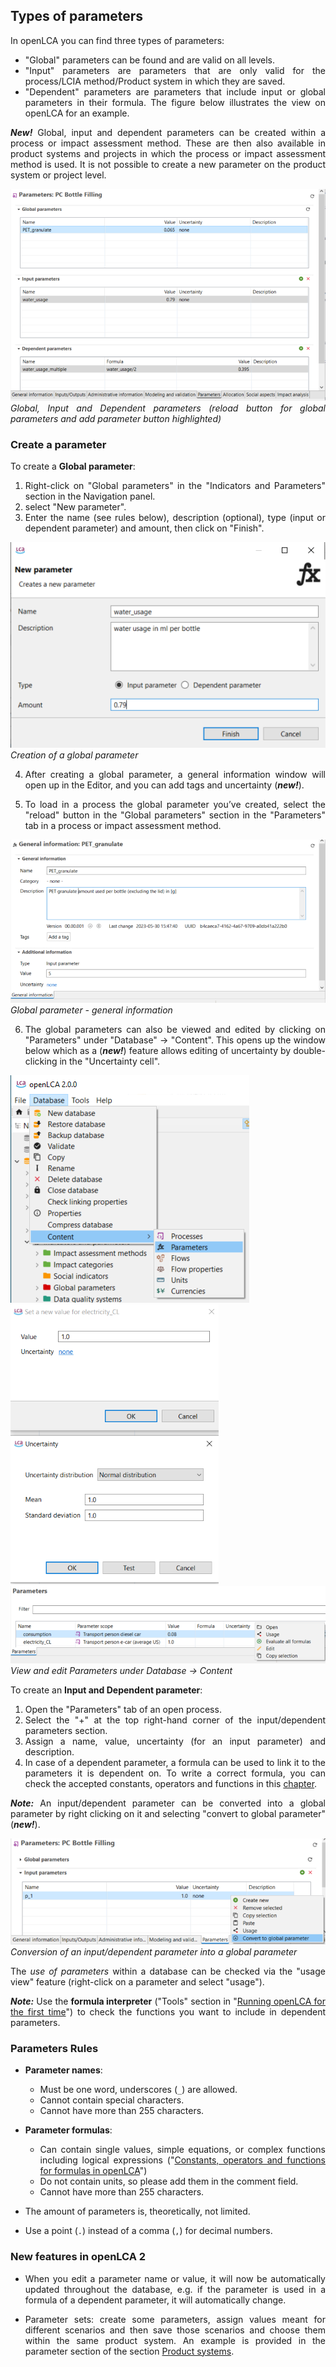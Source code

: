 ## Types of parameters

<div style='text-align: justify;'>

In openLCA you can find three types of parameters:

- "Global" parameters can be found and are valid on all levels. 
- "Input" parameters are parameters that are only valid for the process/LCIA method/Product system in which they are saved. 
- "Dependent" parameters are parameters that include input or global parameters in their formula. The figure below illustrates the view on openLCA for an example.

**_New!_** Global, input and dependent parameters can be created within a process or impact assessment method. These are then also available in product systems and projects in which the process or impact assessment method is used. It is not possible to create a new parameter on the product system or project level.

![](../media/parameter_types.png)  
_Global, Input and Dependent parameters (reload button for global parameters and add parameter button highlighted)_

### Create a parameter

To create a **Global parameter**: 

 1. Right-click on "Global parameters" in the "Indicators and Parameters" section in the Navigation panel.
 2.	select "New parameter". 
 3. Enter the name (see rules below), description (optional), type (input or dependent parameter) and amount, then click on "Finish". 

![](../media/create_global_parameter.png)  
_Creation of a global parameter_

4. After creating a global parameter, a general information window will open up in the Editor, and you can add tags and uncertainty (**_new!_**).

5. To load in a process the global parameter you’ve created, select the "reload" button in the "Global parameters" section in the "Parameters" tab in a process or impact assessment method.

![](../media/global_parameter_information.png)  
_Global parameter - general information_

6. The global parameters can also be viewed and edited by clicking on "Parameters" under "Database" &#8594; "Content". This opens up the window below which as a (**_new!_**) feature allows editing of uncertainty by double-clicking in the "Uncertainty cell".

![](../media/parameters_tools.png)
![](../media/editing_uncertainty_in_the_global_parameter_table_2_new.png)
![](../media/editing_uncertainty_in_the_global_parameter_table.png)
<br>_View and edit Parameters under Database &#8594; Content_

To create an **Input and Dependent parameter**:

1. Open the "Parameters" tab of an open process.
2. Select the "+" at the top right-hand corner of the input/dependent parameters section.
3. Assign a name, value, uncertainty (for an input parameter) and description.
4. In case of a dependent parameter, a formula can be used to link it to the parameters it is dependent on. To write a correct formula, you can check the accepted constants, operators and functions in this [chapter](../advanced_top/formulas_in_openlca.md).

**_Note:_** An input/dependent parameter can be converted into a global parameter by right clicking on it and selecting "convert to global parameter" (**_new!_**).

![](../media/convert_to_global_parameter.png)
_Conversion of an input/dependent parameter into a global parameter_

The _use of parameters_ within a database can be checked via the "usage view" feature (right-click on a parameter and select "usage").

_**Note:**_ Use the **formula interpreter** ("Tools" section in "[Running openLCA for the first time](../welcome_to_openLCA.md)") to check the functions you want to include in dependent parameters.


### Parameters Rules

- **Parameter names**:
  - Must be one word, underscores (`_`) are allowed.
  - Cannot contain special characters.
  - Cannot have more than 255 characters.

- **Parameter formulas**:
  - Can contain single values, simple equations, or complex functions including logical expressions ("[Constants, operators and functions for formulas in openLCA](../cheat/formulas_in_openlca.md)")
  - Do not contain units, so please add them in the comment field.
  - Cannot have more than 255 characters.

- The amount of parameters is, theoretically, not limited.

- Use a point (`.`) instead of a comma (`,`) for decimal numbers.


### New features in openLCA 2

- When you edit a parameter name or value, it will now be automatically updated throughout the database, e.g. if the parameter is used in a formula of a dependent parameter, it will automatically change. 

- Parameter sets: create some parameters, assign values meant for different scenarios and then save those scenarios and choose them within the same product system. An example is provided in the parameter section of the section [Product systems](../prod_sys/index.html). 

</div>
